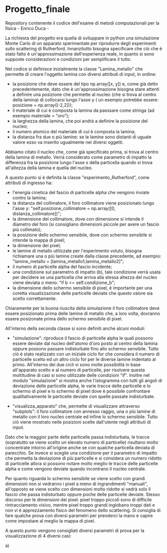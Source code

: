 # Progetto_finale
Repository contenente il codice dell'esame di metodi computazionali per la fisica - Enrico Duca -

La richiesta del progetto era quella di sviluppare in python una simulazione Monte Carlo di un apparato sperimentale per riprodurre degli esperimenti sullo scattering di Rutherford.
Innanzitutto bisogna specificare che ciò che è stato fatto è un'approssimazione dell'esperienza reale, in quanto si sono supposte considerazioni e condizioni per semplificare il tutto.

Nel codice si definisce inizialmente la classe  "Lamina_metallo" che permette di creare l'oggetto lamina con diversi attributi di input, in ordine: 
- la posizione che deve essere del tipo np.array([x, y]) e, come già detto precedentemente, dato che è un'approssimazione bisogna stare attenti a definire una posizione che permette al nucleo (che si trova al centro della lamina) di collocarsi lungo l'asse y ( un esempio potrebbe essere: posizione = np.array([-2,2]));
- il materiale di cui è composta la lamina da passsare come stringa (ad esempio materiale = "oro");
- la larghezza della lamina, che poi andrà a definire la posizione del nucleo;
- il numero atomico del materiale di cui è composta la lamina;
- la distanza fra due o più lamine: se le lamine sono distanti di uguale valore esso va inserito ugualmente nei diversi oggetti.

Abbiamo citato il nucleo che, come già specificato prima, si trova al centro della lamina di metallo. Verrà considerato come parametro di impatto la differenza fra la posizione lungo l'asse x della particella quando si trova all'altezza della lamina e quella del nucleo.

A questo punto si è definita la classe "esperimento_Rutherford", come attributi di ingresso ha:

- l'energia cinetica del fascio di particelle alpha che vengono inviate contro la lamina;
- la distanza del collimatore, il foro collimatore viene posizionato lungo l'asse y: "self.posizione_collimatore = np.array([0, distanza_collimatore])";
- la dimensione del collimatore, dove con dimensione si intende il diametro del foro (si consigliano dimensioni piccole per avere un fascio più collimato);
- la posizione dello schermo sensibile, dove con schermo sensibile si intende la mappa di pixel;
- la dimensione dei pixel;
- le lamine di metallo utilizzate per l'esperimento voluto, bisogna richiamare una o più lamine create dalla classe precedente, ad esempio: "lamine_metallo = [lamina_metallo1,lamina_metallo2]";
- il numero di particelle alpha del fascio incidente;
- una condizione sul parametro di impatto (b), tale condizione verrà usata per decidere se una particella che arriva alla stessa altezza del nucleo viene deviata o meno: "if b <= self.condizione_b";
- la dimensione dello schermo sensibile di pixel, è importante per una coretta visualizzazione delle particelle deviate che questo valore sia scelto correttamente.

Chiaramente per la buona riuscita della simulazione il foro collimatore deve essere posizionato prima delle lamine di metallo che, a loro volta, dovranno essere posizonate prima dello schermo sensibile di pixel.


All'interno della seconda classe si sono definiti anche alcuni moduli:

- "simulazione": riproduce il fascio di particelle alpha le quali possono essere deviate dal nucleo dell'atomo d'oro posto al centro della lamina oppure possono passare indisturbate fino allo schermo sensibile. Tutto ciò è stato realizzato con un iniziale ciclo for che considera il numero di particelle scelto ed un altro ciclo for per le diverse lamine indentato al primo. All'interno dei due cicli vi sono molte possibilità in base all'apparato scelto e al numero di particelle, per risolvere questa moltitudine di casi si sono utilizzate delle condizioni "if". Inoltre nel modulo "simulazione" si mostra anche l'istogramma con tutti gli angoli di deviazione delle particelle alpha, le varie tracce delle particelle e lo schermo di pixel e lo schermo di pixel dove è possibile confrontare qualitativamente le particelle deviate con quelle passate indisturbate.

- "visualizza_apparato" che, permette di visualizzare attraverso "subplots": il foro collimatore con annesso raggio, una o più lamine di  metallo con il loro nucleo centrale ed infine lo schermo sensibile. Tutto ciò viene mostrato nelle posizioni scelte dall'utente negli attributi di input.

Dato che la maggior parte delle particelle passa indisturbata, le tracce (sopratutto se viene scelto un elevato numero di particelle) risultano molto concentrate intorno all'origine anche se con qualche particella deviata di parecchio.
Se invece si sceglie una condizione per il parametro di impatto che permetta la deviazione di più particelle e si considera un numero ridotto di particelle allora si possono notare molto meglio le tracce delle particelle alpha e come vengono deviate quando incontrano il nucleo centrale.


Per quanto riguarda lo schermo sensibile se viene scelto con grandi dimensioni non si vedranno i pixel a meno di ingrandimenti "manuali", all'opposto se viene scelto con dimensioni molto ridotte si vedrà solo il fascio che passa indisturbato oppure poche delle particelle deviate.
Stesso discorso per le dimensioni dei pixel: pixel troppo piccoli sono di difficile rintracciamento visivo, mentre pixel troppo grandi inglobano troppi dati e non vi è apprezzamento fisico del fenomeno dello scattering.
Si consiglia di fare qualche prova con diversi parametri per prenderci la mano e capire come impostare al meglio la mappa di pixel.

A questo punto vengono consigliati diversi parametri di prova per la visualizzazione di 4 diversi casi:

a) 